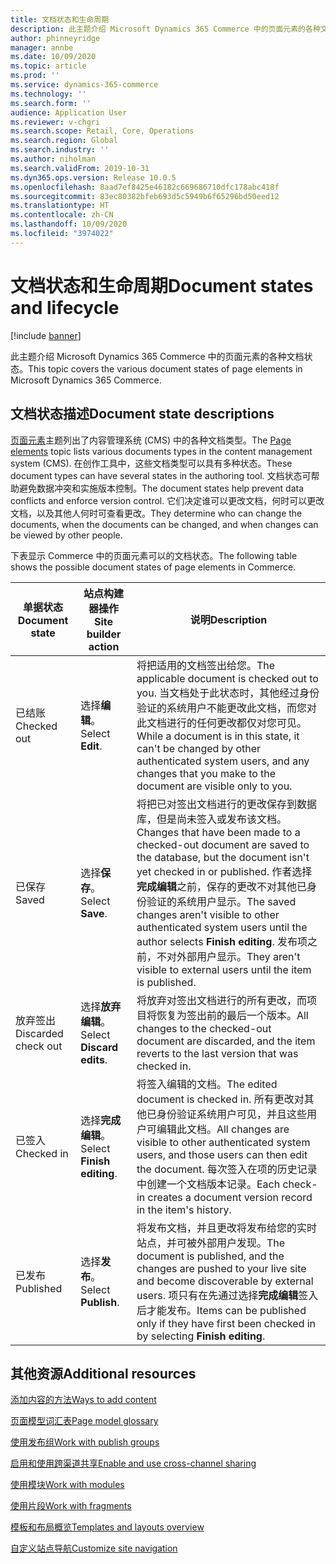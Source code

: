 ```yaml
---
title: 文档状态和生命周期
description: 此主题介绍 Microsoft Dynamics 365 Commerce 中的页面元素的各种文档状态。
author: phinneyridge
manager: annbe
ms.date: 10/09/2020
ms.topic: article
ms.prod: ''
ms.service: dynamics-365-commerce
ms.technology: ''
ms.search.form: ''
audience: Application User
ms.reviewer: v-chgri
ms.search.scope: Retail, Core, Operations
ms.search.region: Global
ms.search.industry: ''
ms.author: niholman
ms.search.validFrom: 2019-10-31
ms.dyn365.ops.version: Release 10.0.5
ms.openlocfilehash: 8aad7ef8425e46182c669686710dfc178abc418f
ms.sourcegitcommit: 83ec80382bfeb693d5c5949b6f65296bd50eed12
ms.translationtype: HT
ms.contentlocale: zh-CN
ms.lasthandoff: 10/09/2020
ms.locfileid: "3974022"
---
```

# <a name="document-states-and-lifecycle"></a><span data-ttu-id="34622-103">文档状态和生命周期</span><span class="sxs-lookup"><span data-stu-id="34622-103">Document states and lifecycle</span></span>

[!include [banner](includes/banner.md)]

<span data-ttu-id="34622-104">此主题介绍 Microsoft Dynamics 365 Commerce 中的页面元素的各种文档状态。</span><span class="sxs-lookup"><span data-stu-id="34622-104">This topic covers the various document states of page elements in Microsoft Dynamics 365 Commerce.</span></span>

## <a name="document-state-descriptions"></a><span data-ttu-id="34622-105">文档状态描述</span><span class="sxs-lookup"><span data-stu-id="34622-105">Document state descriptions</span></span>

<span data-ttu-id="34622-106">[页面元素](page-elements-overview.md)主题列出了内容管理系统 (CMS) 中的各种文档类型。</span><span class="sxs-lookup"><span data-stu-id="34622-106">The [Page elements](page-elements-overview.md) topic lists various documents types in the content management system (CMS).</span></span> <span data-ttu-id="34622-107">在创作工具中，这些文档类型可以具有多种状态。</span><span class="sxs-lookup"><span data-stu-id="34622-107">These document types can have several states in the authoring tool.</span></span> <span data-ttu-id="34622-108">文档状态可帮助避免数据冲突和实施版本控制。</span><span class="sxs-lookup"><span data-stu-id="34622-108">The document states help prevent data conflicts and enforce version control.</span></span> <span data-ttu-id="34622-109">它们决定谁可以更改文档，何时可以更改文档，以及其他人何时可查看更改。</span><span class="sxs-lookup"><span data-stu-id="34622-109">They determine who can change the documents, when the documents can be changed, and when changes can be viewed by other people.</span></span>

<span data-ttu-id="34622-110">下表显示 Commerce 中的页面元素可以的文档状态。</span><span class="sxs-lookup"><span data-stu-id="34622-110">The following table shows the possible document states of page elements in Commerce.</span></span>

| <span data-ttu-id="34622-111">单据状态</span><span class="sxs-lookup"><span data-stu-id="34622-111">Document state</span></span>      | <span data-ttu-id="34622-112">站点构建器操作</span><span class="sxs-lookup"><span data-stu-id="34622-112">Site builder action</span></span>        | <span data-ttu-id="34622-113">说明</span><span class="sxs-lookup"><span data-stu-id="34622-113">Description</span></span>                                                  |
| ------------------- | -------------------------- | ------------------------------------------------------------ |
| <span data-ttu-id="34622-114">已结账</span><span class="sxs-lookup"><span data-stu-id="34622-114">Checked out</span></span>         | <span data-ttu-id="34622-115">选择**编辑**。</span><span class="sxs-lookup"><span data-stu-id="34622-115">Select **Edit**.</span></span>           | <span data-ttu-id="34622-116">将把适用的文档签出给您。</span><span class="sxs-lookup"><span data-stu-id="34622-116">The applicable document is checked out to you.</span></span> <span data-ttu-id="34622-117">当文档处于此状态时，其他经过身份验证的系统用户不能更改此文档，而您对此文档进行的任何更改都仅对您可见。</span><span class="sxs-lookup"><span data-stu-id="34622-117">While a document is in this state, it can't be changed by other authenticated system users, and any changes that you make to the document are visible only to you.</span></span> |
| <span data-ttu-id="34622-118">已保存</span><span class="sxs-lookup"><span data-stu-id="34622-118">Saved</span></span>               | <span data-ttu-id="34622-119">选择**保存**。</span><span class="sxs-lookup"><span data-stu-id="34622-119">Select **Save**.</span></span>           | <span data-ttu-id="34622-120">将把已对签出文档进行的更改保存到数据库，但是尚未签入或发布该文档。</span><span class="sxs-lookup"><span data-stu-id="34622-120">Changes that have been made to a checked-out document are saved to the database, but the document isn't yet checked in or published.</span></span> <span data-ttu-id="34622-121">作者选择**完成编辑**之前，保存的更改不对其他已身份验证的系统用户显示。</span><span class="sxs-lookup"><span data-stu-id="34622-121">The saved changes aren't visible to other authenticated system users until the author selects **Finish editing**.</span></span> <span data-ttu-id="34622-122">发布项之前，不对外部用户显示。</span><span class="sxs-lookup"><span data-stu-id="34622-122">They aren't visible to external users until the item is published.</span></span> |
| <span data-ttu-id="34622-123">放弃签出</span><span class="sxs-lookup"><span data-stu-id="34622-123">Discarded check out</span></span> | <span data-ttu-id="34622-124">选择**放弃编辑**。</span><span class="sxs-lookup"><span data-stu-id="34622-124">Select **Discard edits**.</span></span>  | <span data-ttu-id="34622-125">将放弃对签出文档进行的所有更改，而项目将恢复为签出前的最后一个版本。</span><span class="sxs-lookup"><span data-stu-id="34622-125">All changes to the checked-out document are discarded, and the item reverts to the last version that was checked in.</span></span> |
| <span data-ttu-id="34622-126">已签入</span><span class="sxs-lookup"><span data-stu-id="34622-126">Checked in</span></span>          | <span data-ttu-id="34622-127">选择**完成编辑**。</span><span class="sxs-lookup"><span data-stu-id="34622-127">Select **Finish editing**.</span></span> | <span data-ttu-id="34622-128">将签入编辑的文档。</span><span class="sxs-lookup"><span data-stu-id="34622-128">The edited document is checked in.</span></span> <span data-ttu-id="34622-129">所有更改对其他已身份验证系统用户可见，并且这些用户可编辑此文档。</span><span class="sxs-lookup"><span data-stu-id="34622-129">All changes are visible to other authenticated system users, and those users can then edit the document.</span></span> <span data-ttu-id="34622-130">每次签入在项的历史记录中创建一个文档版本记录。</span><span class="sxs-lookup"><span data-stu-id="34622-130">Each check-in creates a document version record in the item's history.</span></span> |
| <span data-ttu-id="34622-131">已发布</span><span class="sxs-lookup"><span data-stu-id="34622-131">Published</span></span>           | <span data-ttu-id="34622-132">选择**发布**。</span><span class="sxs-lookup"><span data-stu-id="34622-132">Select **Publish**.</span></span>        | <span data-ttu-id="34622-133">将发布文档，并且更改将发布给您的实时站点，并可被外部用户发现。</span><span class="sxs-lookup"><span data-stu-id="34622-133">The document is published, and the changes are pushed to your live site and become discoverable by external users.</span></span> <span data-ttu-id="34622-134">项只有在先通过选择**完成编辑**签入后才能发布。</span><span class="sxs-lookup"><span data-stu-id="34622-134">Items can be published only if they have first been checked in by selecting **Finish editing**.</span></span> |

## <a name="additional-resources"></a><span data-ttu-id="34622-135">其他资源</span><span class="sxs-lookup"><span data-stu-id="34622-135">Additional resources</span></span>

[<span data-ttu-id="34622-136">添加内容的方法</span><span class="sxs-lookup"><span data-stu-id="34622-136">Ways to add content</span></span>](add-manage-content.md)

[<span data-ttu-id="34622-137">页面模型词汇表</span><span class="sxs-lookup"><span data-stu-id="34622-137">Page model glossary</span></span>](page-elements-overview.md)

[<span data-ttu-id="34622-138">使用发布组</span><span class="sxs-lookup"><span data-stu-id="34622-138">Work with publish groups</span></span>](publish-groups.md)

[<span data-ttu-id="34622-139">启用和使用跨渠道共享</span><span class="sxs-lookup"><span data-stu-id="34622-139">Enable and use cross-channel sharing</span></span>](cross-channel-sharing.md)

[<span data-ttu-id="34622-140">使用模块</span><span class="sxs-lookup"><span data-stu-id="34622-140">Work with modules</span></span>](work-with-modules.md)

[<span data-ttu-id="34622-141">使用片段</span><span class="sxs-lookup"><span data-stu-id="34622-141">Work with fragments</span></span>](work-with-fragments.md)

[<span data-ttu-id="34622-142">模板和布局概览</span><span class="sxs-lookup"><span data-stu-id="34622-142">Templates and layouts overview</span></span>](templates-layouts-overview.md)

[<span data-ttu-id="34622-143">自定义站点导航</span><span class="sxs-lookup"><span data-stu-id="34622-143">Customize site navigation</span></span>](customize-site-navigation.md)
